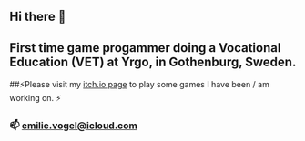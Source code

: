 ## Hi there 👋

## First time game progammer doing a Vocational Education (VET) at Yrgo, in Gothenburg, Sweden.
##⚡Please visit my <a href="https://blossom-em.itch.io/">itch.io page</a> to play some games I have been / am working on. ⚡
### 📫 emilie.vogel@icloud.com
